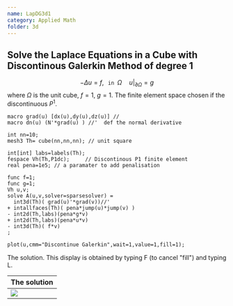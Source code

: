 ```yaml
---
name: LapDG3d1
category: Applied Math
folder: 3d
---
```


## Solve the Laplace Equations in a Cube with Discontinous Galerkin Method of degree 1

$$
-\Delta u = f,\texttt{ in } \Omega\quad u|_{\partial\Omega}=g
$$
where $\Omega$ is the unit cube, $f=1$, $g=1$.
The finite element space chosen if the discontinuous $P^1$.
~~~freefem
macro grad(u) [dx(u),dy(u),dz(u)] //
macro dn(u) (N'*grad(u) ) //'  def the normal derivative

int nn=10; 
mesh3 Th= cube(nn,nn,nn); // unit square

int[int] labs=labels(Th);
fespace Vh(Th,P1dc);     // Discontinous P1 finite element
real pena=1e5; // a paramater to add penalisation 

func f=1;
func g=1;
Vh u,v;
solve A(u,v,solver=sparsesolver) = 
  int3d(Th)( grad(u)'*grad(v))//'
+ intallfaces(Th)( pena*jump(u)*jump(v) ) 
- int2d(Th,labs)(pena*g*v)
+ int2d(Th,labs)(pena*u*v)
- int3d(Th)( f*v)
;

plot(u,cmm="Discontinue Galerkin",wait=1,value=1,fill=1);
~~~

The solution. This display is obtained by typing F (to cancel "fill") and typing L.

| The solution           |
|------------------------|
|![][_solution]          |

[_solution]: https://raw.githubusercontent.com/phtournier/ffmdtest/refs/heads/main/figures/3d/LapDG3d1/solution.png
